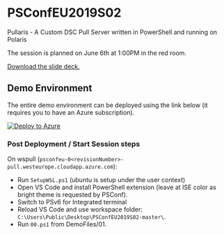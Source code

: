 # PSConfEU2019S02

Pullaris - A Custom DSC Pull Server written in PowerShell and running on Polaris

The session is planned on June 6th at 1:00PM in the red room.

[Download the slide deck.](https://raw.githubusercontent.com/bgelens/PSConfEU2019S02/master/Pullaris.pptx)

## Demo Environment

The entire demo environment can be deployed using the link below (it requires you to have an Azure subscription).

[![Deploy to Azure](http://azuredeploy.net/deploybutton.png)](https://portal.azure.com/#create/Microsoft.Template/uri/https%3A%2F%2Fraw.githubusercontent.com%2Fbgelens%2FPSConfEU2019S02%2Fmaster%2Fdeploy.json)

### Post Deployment / Start Session steps

On wspull (`psconfeu-0<revisionNumber>-pull.westeurope.cloudapp.azure.com`):

* Run `SetupWSL.ps1` (ubuntu is setup under the user context)
* Open VS Code and install PowerShell extension (leave at ISE color as bright theme is requested by PSConf).
* Switch to PSv6 for Integrated terminal
* Reload VS Code and use workspace folder: `C:\Users\Public\Desktop\PSConfEU2019S02-master\`.
* Run `00.ps1` from DemoFiles/01.

